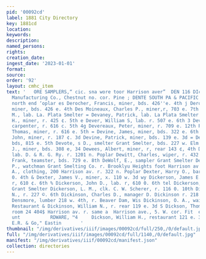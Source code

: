 ```yaml
---
pid: '00092cd'
label: 1881 City Directory
key: 1881cd
location: 
keywords: 
description: 
named_persons: 
rights: 
creation_date: 
ingest_date: '2023-01-01'
format: 
source: 
order: '92'
layout: cmhc_item
text: '   ORE SAMPLERS,“ cic. sna wore toor Harrison aver”  DEN 116 DIc     : Denver
  Manufacturing Co., Chestnut no. cor. Pine ; DENTE SOUTH PA & PACIFIC BR. BR. Depot
  north end ‘oplar es Derocher, Francis, miner, bds. 426''e. 4th j Derochor, Henry,
  miner, bds. 426 e. 4th Des Moineaux, Charles P., miner,r, 703 e. 7th § Devaney,
  M., lab. La. Plata Smelter = Devaney, Patrick, lab. La Plata Smelter = Dever, Charles
  H., miner, r. 425 ¢. 5th e Dever, William S, lab. r. 507 e. 6th 3 Deverenx, John,
  carpenter, r. 616 c. 5th 4g Devereaux, Peter, miner, r. 709 e. 12th PS Devereux,
  Thomas, miner, r. 616 e. 5th = Devine, James, miner, bds. 322 e. 6th S2 Devine,
  John, miner, r. 187 ¢. 3d Devine, Patrick, miner, bds. 139 e. 3d = Devon, P., engineer,
  bds, 815 e. 5th Devote, s D., smelter Grant Smelter, bds. 227 w. Elm Dewar, Owen
  J., miner, bds. 308 e, 34 Dewees, Albert, miner, r, rear 143 ¢, 4th Dewer, Curtis,
  lab. D. & R. G. Ry. r. 1201 n. Poplar Dewitt, Charles, wiper, r. 432 e. 13th Dewitt,
  Frank, teamster, bds. 729 e. 8th DeWolf, E., sampler Grant Smelter Dexter, Abiel
  P., watchman Grant Smelting Co. r. Brooklyu Heights foot Harrison av a Dexter, George
  A., clothing, 200 Harrison av. r. 322 n. Poplar Dexter, Harry O., barkpr. r. 213
  0. 4th & Dexter, James V., miner, x. 110 w. 3d wy Dickerson, James E., toamster,
  r, 610 ¢. 6th % Dickerson, John D., lab. r, 610 0. 6th tel Dickerson, Lew, lab.
  Grant Smelter Dickerson, L. M., clk. C. W. Scherer, r. 116 0. 10th Dickey, Frederick
  N., r. 227 ©. 6th Dickinson, Charles D., manager D. Dickinson r. 218 w. 4th 75 Dickinson,
  Densmore, lumber 218 w. 4th, r. Beaver Dam, Wis Dickinson, O. A., waiter Capitol
  Restaurant & Dickinson, William N., r. rear 119 e. 3d S Dickson, Thomas A., lawyer,
  room 24 404$ Harrison av. r. same a  Harrison ave., 5. W. cor. Fit  ee & McCARTHY,
  unt           RDWARE, ™4     Dickson, William H., restaurant 121 e. 3d r. same  Abatio,
  E.R. & Go," Eastin       '
thumbnail: "/img/derivatives/iiif/images/00092cd/full/250,/0/default.jpg"
full: "/img/derivatives/iiif/images/00092cd/full/1140,/0/default.jpg"
manifest: "/img/derivatives/iiif/00092cd/manifest.json"
collection: directories
---
```


